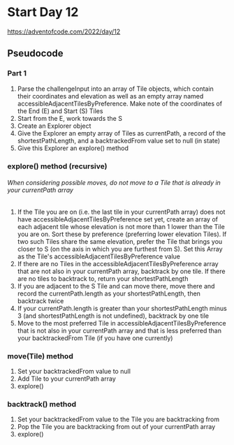 # Start Day 12

https://adventofcode.com/2022/day/12

## Pseudocode

### Part 1

1. Parse the challengeInput into an array of Tile objects, which contain their coordinates and elevation as well as an empty array named accessibleAdjacentTilesByPreference. Make note of the coordinates of the End (E) and Start (S) Tiles
2. Start from the E, work towards the S
3. Create an Explorer object
4. Give the Explorer an empty array of Tiles as currentPath, a record of the shortestPathLength, and a backtrackedFrom value set to null (in state)
5. Give this Explorer an explore() method

### explore() method (recursive)

###### When considering possible moves, do not move to a Tile that is already in your currentPath array

1. If the Tile you are on (i.e. the last tile in your currentPath array) does not have accessibleAdjacentTilesByPreference set yet, create an array of each adjacent tile whose elevation is not more than 1 lower than the Tile you are on. Sort these by preference (preferring lower elevation Tiles). If two such Tiles share the same elevation, prefer the Tile that brings you closer to S (on the axis in which you are furthest from S). Set this Array as the Tile's accessibleAdjacentTilesByPreference value
2. If there are no Tiles in the accessibleAdjacentTilesByPreference array that are not also in your currentPath array, backtrack by one tile. If there are no tiles to backtrack to, return your shortestPathLength
3. If you are adjacent to the S Tile and can move there, move there and record the currentPath.length as your shortestPathLength, then backtrack twice
4. If your currentPath.length is greater than your shortestPathLength minus 3 (and shortestPathLength is not undefined), backtrack by one tile
5. Move to the most preferred Tile in accessibleAdjacentTilesByPreference that is not also in your currentPath array and that is less preferred than your backtrackedFrom Tile (if you have one currently)

### move(Tile) method

1. Set your backtrackedFrom value to null
2. Add Tile to your currentPath array
3. explore()

### backtrack() method

1. Set your backtrackedFrom value to the Tile you are backtracking from
2. Pop the Tile you are backtracking from out of your currentPath array
3. explore()
